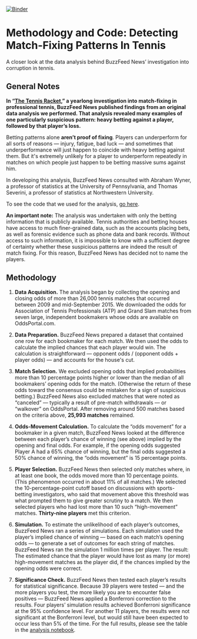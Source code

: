 [![Binder](http://mybinder.org/badge.svg)](http://mybinder.org/repo/BuzzFeedNews/2016-01-tennis-betting-analysis)

# Methodology and Code: Detecting Match-Fixing Patterns In Tennis

A closer look at the data analysis behind BuzzFeed News’ investigation into corruption in tennis. 

## General Notes

**In “[The Tennis Racket](http://www.buzzfeed.com/heidiblake/the-tennis-racket),” a yearlong investigation into match-fixing in professional tennis, BuzzFeed News published findings from an original data analysis we performed. That analysis revealed many examples of one particularly suspicious pattern: heavy betting against a player, followed by that player’s loss.**

Betting patterns alone **aren’t proof of fixing**. Players can underperform for all sorts of reasons — injury, fatigue, bad luck — and sometimes that underperformance will just happen to coincide with heavy betting against them. But it's extremely unlikely for a player to underperform repeatedly in matches on which people just happen to be betting massive sums against him.

In developing this analysis, BuzzFeed News consulted with Abraham Wyner, a professor of statistics at the University of Pennsylvania, and Thomas Severini, a professor of statistics at Northwestern University.

To see the code that we used for the analysis, [go here](./notebooks/tennis-analysis.ipynb).

**An important note:** The analysis was undertaken with only the betting information that is publicly available. Tennis authorities and betting houses have access to much finer-grained data, such as the accounts placing bets, as well as forensic evidence such as phone data and bank records. Without access to such information, it is impossible to know with a sufficient degree of certainty whether these suspicious patterns are indeed the result of match fixing. For this reason, BuzzFeed News has decided not to name the players.

## Methodology

1. **Data Acquisition.** The analysis began by collecting the opening and closing odds of more than 26,000 tennis matches that occurred between 2009 and mid-September 2015. We downloaded the odds for Association of Tennis Professionals (ATP) and Grand Slam matches from seven large, independent bookmakers whose odds are available on OddsPortal.com. 

2. **Data Preparation.** BuzzFeed News prepared a dataset that contained one row for each bookmaker for each match. We then used the odds to calculate the implied chances that each player would win. The calculation is straightforward — opponent odds / (opponent odds + player odds) — and accounts for the house's cut. 

3. **Match Selection.** We excluded opening odds that implied probabilities more than 10 percentage points higher or lower than the median of all bookmakers’ opening odds for the match. (Otherwise the return of these odds toward the consensus could be mistaken for a sign of suspicious betting.) BuzzFeed News also excluded matches that were noted as “canceled” — typically a result of pre-match withdrawals — or “walkover” on OddsPortal. After removing around 500 matches based on the criteria above, **25,993 matches** remained. 

4. **Odds-Movement Calculation.** To calculate the “odds movement” for a bookmaker in a given match, BuzzFeed News looked at the difference between each player’s chance of winning (see above) implied by the opening and final odds. For example, if the opening odds suggested Player A had a 65% chance of winning, but the final odds suggested a 50% chance of winning, the “odds movement” is 15 percentage points.

5. **Player Selection.** BuzzFeed News then selected only matches where, in at least one book, the odds moved more than 10 percentage points. (This phenomenon occurred in about 11% of all matches.) We selected the 10-percentage-point cutoff based on discussions with sports-betting investigators, who said that movement above this threshold was what prompted them to give greater scrutiny to a match. We then selected players who had lost more than 10 such “high-movement” matches. **Thirty-nine players** met this criterion.

6. **Simulation.** To estimate the unlikelihood of each player’s outcomes, BuzzFeed News ran a series of simulations. Each simulation used the player’s implied chance of winning — based on each match’s opening odds — to generate a set of outcomes for each string of matches. BuzzFeed News ran the simulation 1 million times per player. The result: The estimated chance that the player would have lost as many (or more) high-movement matches as the player did, if the chances implied by the opening odds were correct. 

7. **Significance Check.** BuzzFeed News then tested each player’s results for statistical significance. Because 39 players were tested — and the more players you test, the more likely you are to encounter false positives — BuzzFeed News applied a Bonferroni correction to the results. Four players’ simulation results achieved Bonferroni significance at the 95% confidence level. For another 11 players, the results were not significant at the Bonferroni level, but would still have been expected to occur less than 5% of the time. For the full results, please see the table in the [analysis notebook](./notebooks/tennis-analysis.ipynb).
